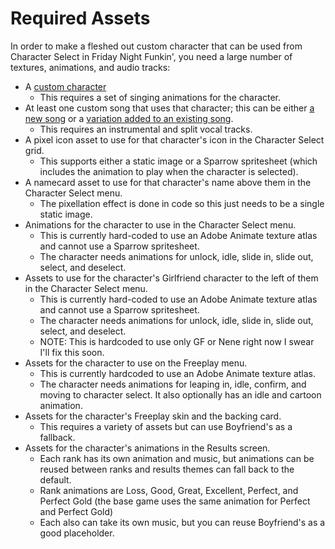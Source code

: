 # Required Assets

In order to make a fleshed out custom character that can be used from Character Select in Friday Night Funkin', you need a large number of textures, animations, and audio tracks:

- A [custom character](03-custom-characters/03-00-custom-characters.md)
    - This requires a set of singing animations for the character.
- At least one custom song that uses that character; this can be either [a new song](02-custom-songs-and-custom-levels/02-02-adding-the-custom-song.md) or a [variation added to an existing song](02-custom-songs-and-custom-levels/02-05-adding-variations-to-existing-songs.md).
    - This requires an instrumental and split vocal tracks.
- A pixel icon asset to use for that character's icon in the Character Select grid.
    - This supports either a static image or a Sparrow spritesheet (which includes the animation to play when the character is selected).
- A namecard asset to use for that character's name above them in the Character Select menu.
    - The pixellation effect is done in code so this just needs to be a single static image.
- Animations for the character to use in the Character Select menu.
    - This is currently hard-coded to use an Adobe Animate texture atlas and cannot use a Sparrow spritesheet.
    - The character needs animations for unlock, idle, slide in, slide out, select, and deselect.
- Assets to use for the character's Girlfriend character to the left of them in the Character Select menu.
    - This is currently hard-coded to use an Adobe Animate texture atlas and cannot use a Sparrow spritesheet.
    - The character needs animations for unlock, idle, slide in, slide out, select, and deselect.
    - NOTE: This is hardcoded to use only GF or Nene right now I swear I'll fix this soon.
- Assets for the character to use on the Freeplay menu.
    - This is currently hardcoded to use an Adobe Animate texture atlas.
    - The character needs animations for leaping in, idle, confirm, and moving to character select. It also optionally has an idle and cartoon animation.
- Assets for the character's Freeplay skin and the backing card.
    - This requires a variety of assets but can use Boyfriend's as a fallback.
- Assets for the character's animations in the Results screen.
    - Each rank has its own animation and music, but animations can be reused between ranks and results themes can fall back to the default.
    - Rank animations are Loss, Good, Great, Excellent, Perfect, and Perfect Gold (the base game uses the same animation for Perfect and Perfect Gold)
    - Each also can take its own music, but you can reuse Boyfriend's as a good placeholder.
